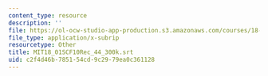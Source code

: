 ```yaml
---
content_type: resource
description: ''
file: https://ol-ocw-studio-app-production.s3.amazonaws.com/courses/18-01sc-single-variable-calculus-fall-2010/c2f4d46b785154cd9c2979ea0c361128_MIT18_01SCF10Rec_44_300k.vtt
file_type: application/x-subrip
resourcetype: Other
title: MIT18_01SCF10Rec_44_300k.srt
uid: c2f4d46b-7851-54cd-9c29-79ea0c361128
---
```

